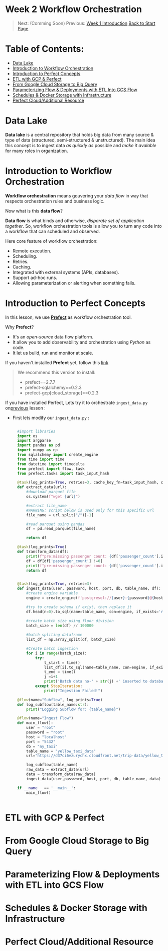 Week 2 Workflow Orchestration
=============================

> Next: (Comming Soon)
> Previous: [Week 1 Introduction](https://github.com/thisiswildanw/de_zoomcamp/tree/master/Week_1_Introduction)
> [Back to Start Page](https://github.com/thisiswildanw/de_zoomcamp)

Table of Contents: 
=================
- [Data Lake](#data-lake)
- [Introduction to Workflow Orchestration](#introduction-to-workflow-orchestration)
- [Introduction to Perfect Concepts](#introduction-to-perfect-concepts)
- [ETL with GCP & Perfect](#etl-with-gcp--perfect)
- [From Google Cloud Storage to Big Query](#from-google-cloud-storage-to-big-query)
- [Parameterizing Flow & Deployments with ETL Into GCS Flow](#parameterizing-flow--deployments-with-etl-into-gcs-flow)
- [Schedules & Docker Storage with Infrastructure](#schedules--docker-storage-with-infrastructure) 
- [Perfect Cloud/Additional Resource](#perfect-cloudadditional-resource)


Data Lake
=========

**Data lake** is a central repository that holds big data from many source & type of data (structured, semi-structured & unstructured). The main idea this concept is to ingest data *as quickly as* possible and *make it avalable* for many roles in organization.

Introduction to Workflow Orchestration
======================================

**Workflow orchestration** means gouvering your *data flow* in way that respects orchestration rules and business logic. 

Now what is this **data flow**? 

**Data flow** is what binds and otherwise, *disparate set of application together*. So, workflow orchestration tools is allow you to turn any code into a workflow that can scheduled and observed. 

Here core feature of workflow orchestration:
- Remote execution.
- Scheduling.
- Retries.
- Caching.
- Integrated with external systems (APIs, databases).
- Support ad-hoc runs. 
- Allowing parameterization or alerting when something fails.

Introduction to Perfect Concepts
================================
  
In this lesson, we use [**Prefect**](https:www.prefect.io) as workflow orchestration tool. 

Why **Prefect**?
- It's an *open-source* data flow platform.
- It allow you to add observability and orchestration using *Python* as code. 
- It let us build, run and monitor at scale. 

If you haven't installed **Prefect** yet, follow this [link](https://docs.prefect.io/getting-started/installation/)

<Blockquote>

We recommend this version to install: 
- prefect==2.7.7
- prefect-sqlalchemy==0.2.3
- prefect-gcp[cloud_storage]==0.2.3

</Blockquote>

If you have installed Perfect, Lets try it to orchestrate `ingest_data.py` on[previous](https://github.com/thisiswildanw/de_zoomcamp/tree/master/Week_1_Introduction#ingesting-nyc-taxi-data-to-postgres-with-python) lesson : 

- First lets modify our `ingest_data.py` :
  ```python

    #Import libraries
    import os
    import argparse
    import pandas as pd
    import numpy as np
    from sqlalchemy import create_engine
    from time import time
    from datetime import timedelta
    from prefect import flow, task
    from prefect.tasks import task_input_hash

    @task(log_prints=True, retries=3, cache_key_fn=task_input_hash, cache_expiration=timedelta(days=1))
    def extract_data(url):
        #download parquet file
        os.system(f"wget {url}")

        #extract file_name
        #WARNING: script below is used only for this specific url
        file_name = url.split("/")[-1] 

        #read parquet using pandas
        df = pd.read_parquet(file_name)

        return df

    @task(log_prints=True)
    def transform_data(df):
        print(f"pre:missing passenger count: {df['passenger_count'].isin([0]).sum()}")
        df = df[df['passenger_count'] !=0]
        print(f"pre:missing passenger count: {df['passenger_count'].isin([0]).sum()}")
        return df


    @task(log_prints=True, retries=3)
    def ingest_data(user, password, host, port, db, table_name, df):
        #create engine variable
        engine = create_engine(f'postgresql://{user}:{password}@{host}:{port}/{db}')

        #try to create schema if exist, then replace it
        df.head(n=0).to_sql(name=table_name, con=engine, if_exists='replace')

        #create batch size using floor division
        batch_size = len(df) // 100000 
        
        #batch spliting dataframe
        list_df = np.array_split(df, batch_size)

        #Create batch ingestion
        for i in range(batch_size):
            try:
                t_start = time()
                list_df[i].to_sql(name=table_name, con=engine, if_exists='append')
                t_end = time()
                j =i+1
                print('Batch data no-' + str(j) +' inserted to database, it took %.3f second' % (t_end - t_start))
            except StopIteration:
                print("Ingestion Failed!")

    @flow(name="Subflow", log_prints=True)
    def log_subflow(table_name:str):
        print("Logging Subflow for: {table_name}")

    @flow(name="Ingest Flow")
    def main_flow(): 
        user = "root"
        password = "root"
        host = "localhost"
        port = "5432"
        db = "ny_taxi"
        table_name = "yellow_taxi_data"
        url="https://d37ci6vzurychx.cloudfront.net/trip-data/yellow_tripdata_2021-01.parquet"

        log_subflow(table_name)
        raw_data = extract_data(url)
        data = transform_data(raw_data)
        ingest_data(user,password, host, port, db, table_name, data)

    if __name__ == '__main__':
        main_flow()
        
  ```

#### 



ETL with GCP & Perfect
======================


From Google Cloud Storage to Big Query 
======================================

Parameterizing Flow & Deployments with ETL into GCS Flow 
========================================================


Schedules & Docker Storage with Infrastructure
===============================================

Perfect Cloud/Additional Resource
=================================